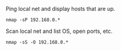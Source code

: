 Ping local net and display hosts that are up.

`nmap -sP 192.168.0.*`

Scan local net and list OS, open ports, etc.

`nmap -sS -O 192.168.0.*`
